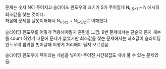 문제는 숫자 N이 주어지고 슬라이드 윈도우의 크기가 S가 주어질때 N<sub>i-S+1</sub> ~ N<sub>i</sub>에서의 최소값을 찾는 것이다.  
처음에 문제를 날못이해해서 N<sub>i-S/2</sub> ~ N<sub>i+S/2</sub>로 이해했다.

슬라이딩 윈도우를 어떻게 적용해야될지 혼란을 느낌.
9번 문제에서는 단순히 문자 개수를 count 하였기 때문에 문제가 없었지만
최소값을 찾는 문제에서는 최소값이 슬라이딩 윈도우의 범위를 벗어날때 어떻게 처리해야 될지 모르겠음.

슬라이딩 윈도우에 덱이라는 개념을 넣어야 주어진 시간복잡도 내에 풀 수 있는 문제였음.